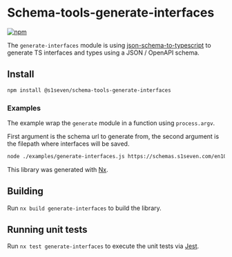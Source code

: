 # Schema-tools-generate-interfaces

[![npm][npm-image]][npm-url]

[npm-image]: https://img.shields.io/npm/v/@s1seven/schema-tools-generate-interfaces.svg?style=flat
[npm-url]: https://npmjs.org/package/@s1seven/schema-tools-generate-interfaces

The `generate-interfaces` module is using [json-schema-to-typescript] to generate TS interfaces and types using a JSON / OpenAPI schema.

## Install

```bash
npm install @s1seven/schema-tools-generate-interfaces
```

### Examples

The example wrap the `generate` module in a function using `process.argv`.

First argument is the schema url to generate from, the second argument is the filepath where interfaces will be saved.

```bash
node ./examples/generate-interfaces.js https://schemas.s1seven.com/en10168-schemas/v0.0.2/schema.json ./certificate.ts
```

[json-schema-to-typescript]: https://www.npmjs.com/package/json-schema-to-typescript

This library was generated with [Nx](https://nx.dev).

## Building

Run `nx build generate-interfaces` to build the library.

## Running unit tests

Run `nx test generate-interfaces` to execute the unit tests via [Jest](https://jestjs.io).
